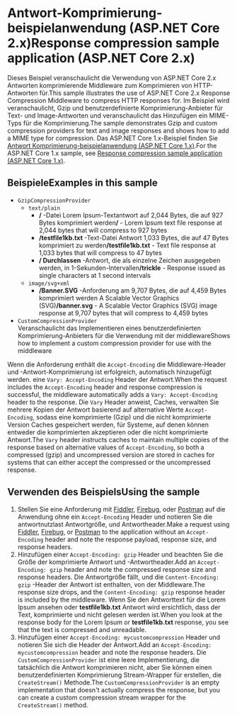 # <a name="response-compression-sample-application-aspnet-core-2x"></a><span data-ttu-id="82503-101">Antwort-Komprimierung-beispielanwendung (ASP.NET Core 2.x)</span><span class="sxs-lookup"><span data-stu-id="82503-101">Response compression sample application (ASP.NET Core 2.x)</span></span>

<span data-ttu-id="82503-102">Dieses Beispiel veranschaulicht die Verwendung von ASP.NET Core 2.x Antworten komprimierende Middleware zum Komprimieren von HTTP-Antworten für.</span><span class="sxs-lookup"><span data-stu-id="82503-102">This sample illustrates the use of ASP.NET Core 2.x Response Compression Middleware to compress HTTP responses for.</span></span> <span data-ttu-id="82503-103">Im Beispiel wird veranschaulicht, Gzip und benutzerdefinierte Komprimierung-Anbieter für Text- und Image-Antworten und veranschaulicht das Hinzufügen ein MIME-Typs für die Komprimierung.</span><span class="sxs-lookup"><span data-stu-id="82503-103">The sample demonstrates Gzip and custom compression providers for text and image responses and shows how to add a MIME type for compression.</span></span> <span data-ttu-id="82503-104">Das ASP.NET Core 1.x-Beispiel finden Sie [Antwort Komprimierung-beispielanwendung (ASP.NET Core 1.x)](https://github.com/aspnet/Docs/tree/master/aspnetcore/performance/response-compression/samples/1.x).</span><span class="sxs-lookup"><span data-stu-id="82503-104">For the ASP.NET Core 1.x sample, see [Response compression sample application (ASP.NET Core 1.x)](https://github.com/aspnet/Docs/tree/master/aspnetcore/performance/response-compression/samples/1.x).</span></span>

## <a name="examples-in-this-sample"></a><span data-ttu-id="82503-105">Beispiele</span><span class="sxs-lookup"><span data-stu-id="82503-105">Examples in this sample</span></span>

* `GzipCompressionProvider`
  * `text/plain`
    * <span data-ttu-id="82503-106">**/** -Datei Lorem Ipsum-Textantwort auf 2,044 Bytes, die auf 927 Bytes komprimiert werden</span><span class="sxs-lookup"><span data-stu-id="82503-106">**/** - Lorem Ipsum text file response at 2,044 bytes that will compress to 927 bytes</span></span>
    * <span data-ttu-id="82503-107">**/testfile1kb.txt** -Text-Datei Antwort 1,033 Bytes, die auf 47 Bytes komprimiert zu werden</span><span class="sxs-lookup"><span data-stu-id="82503-107">**/testfile1kb.txt** - Text file response at 1,033 bytes that will compress to 47 bytes</span></span>
    * <span data-ttu-id="82503-108">**/ Durchlassen** -Antwort, die als einzelne Zeichen ausgegeben werden, in 1-Sekunden-Intervallen</span><span class="sxs-lookup"><span data-stu-id="82503-108">**/trickle** - Response issued as single characters at 1 second intervals</span></span>
  * `image/svg+xml`
    * <span data-ttu-id="82503-109">**/Banner.SVG** -Anforderung am 9,707 Bytes, die auf 4,459 Bytes komprimiert werden A Scalable Vector Graphics (SVG)</span><span class="sxs-lookup"><span data-stu-id="82503-109">**/banner.svg** - A Scalable Vector Graphics (SVG) image response at 9,707 bytes that will compress to 4,459 bytes</span></span>
* `CustomCompressionProvider`<br><span data-ttu-id="82503-110">Veranschaulicht das Implementieren eines benutzerdefinierten Komprimierung-Anbieters für die Verwendung mit der middleware</span><span class="sxs-lookup"><span data-stu-id="82503-110">Shows how to implement a custom compression provider for use with the middleware</span></span>

<span data-ttu-id="82503-111">Wenn die Anforderung enthält die `Accept-Encoding` die Middleware-Header und -Antwort-Komprimierung ist erfolgreich, automatisch hinzugefügt werden. eine `Vary: Accept-Encoding` Header der Antwort.</span><span class="sxs-lookup"><span data-stu-id="82503-111">When the request includes the `Accept-Encoding` header and response compression is successful, the middleware automatically adds a `Vary: Accept-Encoding` header to the response.</span></span> <span data-ttu-id="82503-112">Die `Vary` Header anweist, Caches, verwalten Sie mehrere Kopien der Antwort basierend auf alternative Werte `Accept-Encoding`, sodass eine komprimierte (Gzip) und die nicht komprimierte Version Caches gespeichert werden, für Systeme, auf denen können entweder die komprimierten akzeptieren oder die nicht komprimierte Antwort.</span><span class="sxs-lookup"><span data-stu-id="82503-112">The `Vary` header instructs caches to maintain multiple copies of the response based on alternative values of `Accept-Encoding`, so both a compressed (gzip) and uncompressed version are stored in caches for systems that can either accept the compressed or the uncompressed response.</span></span>

## <a name="using-the-sample"></a><span data-ttu-id="82503-113">Verwenden des Beispiels</span><span class="sxs-lookup"><span data-stu-id="82503-113">Using the sample</span></span>

1. <span data-ttu-id="82503-114">Stellen Sie eine Anforderung mit [Fiddler](http://www.telerik.com/fiddler), [Firebug](http://getfirebug.com/), oder [Postman](https://www.getpostman.com/) auf die Anwendung ohne ein `Accept-Encoding` Header und notieren Sie die antwortnutzlast Antwortgröße, und Antwortheader.</span><span class="sxs-lookup"><span data-stu-id="82503-114">Make a request using [Fiddler](http://www.telerik.com/fiddler), [Firebug](http://getfirebug.com/), or [Postman](https://www.getpostman.com/) to the application without an `Accept-Encoding` header and note the response payload, response size, and response headers.</span></span>
1. <span data-ttu-id="82503-115">Hinzufügen einer `Accept-Encoding: gzip` Header und beachten Sie die Größe der komprimierte Antwort und -Antwortheader.</span><span class="sxs-lookup"><span data-stu-id="82503-115">Add an `Accept-Encoding: gzip` header and note the compressed response size and response headers.</span></span> <span data-ttu-id="82503-116">Die Antwortgröße fällt, und die `Content-Encoding: gzip` -Header der Antwort ist enthalten, von der Middleware.</span><span class="sxs-lookup"><span data-stu-id="82503-116">The response size drops, and the `Content-Encoding: gzip` response header is included by the middleware.</span></span> <span data-ttu-id="82503-117">Wenn Sie den Antworttext für die Lorem Ipsum ansehen oder **testfile1kb.txt** Antwort wird ersichtlich, dass der Text, komprimierte und nicht gelesen werden ist.</span><span class="sxs-lookup"><span data-stu-id="82503-117">When you look at the response body for the Lorem Ipsum or **testfile1kb.txt** response, you see that the text is compressed and unreadable.</span></span>
1. <span data-ttu-id="82503-118">Hinzufügen einer `Accept-Encoding: mycustomcompression` Header und notieren Sie sich die Header der Antwort.</span><span class="sxs-lookup"><span data-stu-id="82503-118">Add an `Accept-Encoding: mycustomcompression` header and note the response headers.</span></span> <span data-ttu-id="82503-119">Die `CustomCompressionProvider` ist eine leere Implementierung, die tatsächlich die Antwort komprimieren nicht, aber Sie können einen benutzerdefinierten Komprimierung Stream-Wrapper für erstellen, die `CreateStream()` Methode.</span><span class="sxs-lookup"><span data-stu-id="82503-119">The `CustomCompressionProvider` is an empty implementation that doesn't actually compress the response, but you can create a custom compression stream wrapper for the `CreateStream()` method.</span></span>
